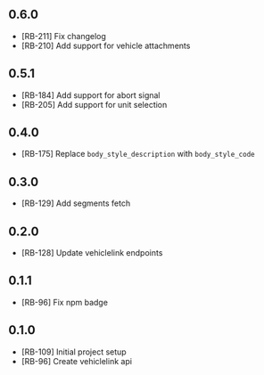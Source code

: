 ## 0.6.0

- [RB-211] Fix changelog
- [RB-210] Add support for vehicle attachments

## 0.5.1

- [RB-184] Add support for abort signal
- [RB-205] Add support for unit selection

## 0.4.0

- [RB-175] Replace `body_style_description` with `body_style_code`

## 0.3.0

- [RB-129] Add segments fetch

## 0.2.0

- [RB-128] Update vehiclelink endpoints

## 0.1.1

- [RB-96] Fix npm badge

## 0.1.0

- [RB-109] Initial project setup
- [RB-96] Create vehiclelink api

